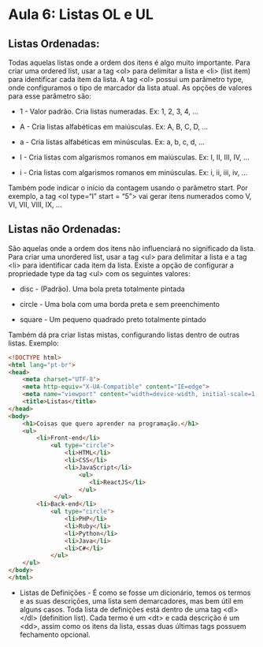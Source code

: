 # Aula 6: Listas OL e UL

## Listas Ordenadas:

Todas aquelas listas onde a ordem dos itens é algo muito importante. Para criar uma ordered list, usar a tag &lt;ol&gt; para delimitar a lista e &lt;li&gt; (list item) para identificar cada item da lista. A tag &lt;ol&gt; possui um parâmetro type, onde configuramos o tipo de marcador da lista atual. As opções de valores para esse parâmetro são:

* 1 - Valor padrão. Cria listas numeradas. Ex: 1, 2, 3, 4, … 

* A - Cria listas alfabéticas em maiúsculas. Ex: A, B, C, D, … 

* a - Cria listas alfabéticas em minúsculas. Ex: a, b, c, d, … 

* I - Cria listas com algarismos romanos em maiúsculas. Ex: I, II, III, IV, … 

* i - Cria listas com algarismos romanos em minúsculas. Ex: i, ii, iii, iv, … 

Também pode indicar o início da contagem usando o parâmetro start. Por exemplo, a tag &lt;ol type=“I” start = “5”&gt; vai gerar itens numerados como V, VI, VII, VIII, IX, … 


## Listas não Ordenadas:

São aquelas onde a ordem dos itens não influenciará no significado da lista. Para criar uma unordered list, usar a tag &lt;ul&gt; para delimitar a lista e a tag &lt;li&gt; para identificar cada item da lista. Existe a opção de configurar a propriedade type da tag &lt;ul&gt; com os seguintes valores: 

* disc - (Padrão). Uma bola preta totalmente pintada 

* circle - Uma bola com uma borda preta e sem preenchimento 

* square - Um pequeno quadrado preto totalmente pintado 
 
Também dá pra criar listas mistas, configurando listas dentro de outras listas. Exemplo: 
~~~html 
<!DOCTYPE html>
<html lang="pt-br">
<head>
    <meta charset="UTF-8">
    <meta http-equiv="X-UA-Compatible" content="IE=edge">
    <meta name="viewport" content="width=device-width, initial-scale=1.0">
    <title>Listas</title>
</head>
<body>
    <h1>Coisas que quero aprender na programação.</h1>
    <ul>
        <li>Front-end</li>
            <ul type="circle">
                <li>HTML</li>
                <li>CSS</li>
                <li>JavaScript</li>
                    <ul>
                       <li>ReactJS</li> 
                    </ul>
             </ul>
        <li>Back-end</li>
            <ul type="circle">
                <li>PHP</li>
                <li>Ruby</li>
                <li>Python</li>
                <li>Java</li>
                <li>C#</li>
            </ul>
    </ul>
</body>
</html>
~~~
 



* Listas de Definições - É como se fosse um dicionário, temos os termos e as suas descrições, uma lista sem demarcadores, mas bem útil em alguns casos. Toda lista de definições está dentro de uma tag &lt;dl&gt; &lt;/dl&gt; (definition list). Cada termo é um &lt;dt&gt; e cada descrição é um &lt;dd&gt;, assim como os itens da lista, essas duas últimas tags possuem fechamento opcional. 
 
